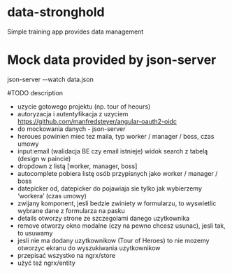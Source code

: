 # data-stronghold
Simple training app provides data management

# Mock data provided by json-server

json-server --watch data.json



#TODO description


- uzycie gotowego projektu (np. tour of heours)
- autoryzacja i autentyfikacja z uzyciem https://github.com/manfredsteyer/angular-oauth2-oidc
- do mockowania danych - json-server
- heroues powinien miec tez maila, typ  worker / manager / boss, czas umowy
- input:email (walidacja BE czy email istnieje)
  widok search z tabelą (design w paincie)
- dropdown z listą [worker, manager, boss]
- autocomplete pobiera listę osób przypisnych jako worker / manager / boss
- datepicker od, datepicker do pojawiaja sie tylko jak wybierzemy ‘workera’ (czas umowy)
- zwijany komponent, jesli bedzie zwiniety w formularzu, to wyswietlic wybrane dane z formularza na pasku
- details otworzy strone ze szczegolami danego uzytkownika
- remove otworzy okno modalne (czy na pewno chcesz usunac), jesli tak, to usuwamy
- jesli nie ma dodany uzytkownikow (Tour of Heroes) to nie mozemy otworzyc ekranu do wyszukiwania uzytkownikow
- przepisać wszystko na ngrx/store
- użyć też ngrx/entity

